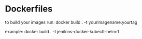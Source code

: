 # Dockerfiles

to build your images run:
docker build . -t yourimagename:yourtag

example:
docker build . -t jenikins-docker-kubectl-helm:1

